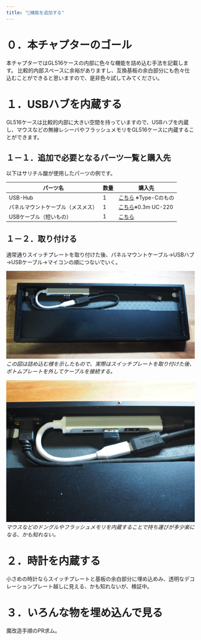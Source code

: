 ```yaml
---
title: "🔧機能を追加する"
---
```


# ０．本チャプターのゴール

本チャプターではGL516ケースの内部に色々な機能を詰め込む手法を記載します。
比較的内部スペースに余裕がありますし、互換基板の余白部分にも色々仕込むことができると思いますので、是非色々試してみてください。

# １．USBハブを内蔵する

GL516ケースは比較的内部に大きい空間を持っていますので、USBハブを内蔵し、マウスなどの無線レシーバやフラッシュメモリをGL516ケースに内蔵することができます。

## １－１．追加で必要となるパーツ一覧と購入先

以下はサリチル酸が使用したパーツの例です。

| パーツ名 | 数量 | 購入先 |
| ---- | ---- | ---- |
| USB-Hub | 1 | [こちら](https://ja.aliexpress.com/item/1005003628746523.html) ※Type-Cのもの|
| パネルマウントケーブル（メスメス） | 1 | [こちら](https://ja.aliexpress.com/item/4001286234400.html)※0.3m UC-220 |
| USBケーブル（短いもの） | 1 | [こちら](https://ja.aliexpress.com/item/4001091190344.html) |

## １－２．取り付ける

通常通りスイッチプレートを取り付けた後、パネルマウントケーブル→USBハブ→USBケーブル→マイコンの順につないでいく。

![](/images/gl516customize/5-1_hub-1.JPG)
*この図は詰め込む様を示したもので、実際はスイッチプレートを取り付けた後、ボトムプレートを外してケーブルを接続する。*

![](/images/gl516customize/5-1_hub-2.JPG)
*マウスなどのドングルやフラッシュメモリを内蔵することで持ち運びが多少楽になる、かも知れない。*

# ２．時計を内蔵する

小さめの時計ならスイッチプレートと基板の余白部分に埋め込めみ、透明なデコレーションプレート越しに見える、かも知れないが、検証中。

# ３．いろんな物を埋め込んで見る

魔改造手順のPR求ム。
